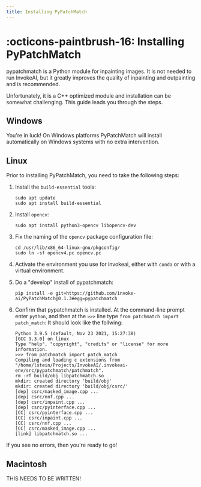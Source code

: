 ```yaml
---
title: Installing PyPatchMatch
---
```


# :octicons-paintbrush-16: Installing PyPatchMatch

pypatchmatch is a Python module for inpainting images. It is not
needed to run InvokeAI, but it greatly improves the quality of
inpainting and outpainting and is recommended.

Unfortunately, it is a C++ optimized module and installation
can be somewhat challenging. This guide leads you through the steps.

## Windows

You're in luck! On Windows platforms PyPatchMatch will install
automatically on Windows systems with no extra intervention.

## Linux

Prior to installing PyPatchMatch, you need to take the following
steps:

1. Install the `build-essential` tools:

   ```
   sudo apt update
   sudo apt install build-essential
   ```

2. Install `opencv`:

   ```
   sudo apt install python3-opencv libopencv-dev
   ```

3. Fix the naming of the `opencv` package configuration file:

   ```
   cd /usr/lib/x86_64-linux-gnu/pkgconfig/
   sudo ln -sf opencv4.pc opencv.pc

4. Activate the environment you use for invokeai, either with
`conda` or with a virtual environment.

5. Do a "develop" install of pypatchmatch:

   ```
   pip install -e git+https://github.com/invoke-ai/PyPatchMatch@0.1.3#egg=pypatchmatch
   ```

6. Confirm that pypatchmatch is installed.
   At the command-line prompt enter `python`, and
   then at the `>>>` line type `from patchmatch import patch_match`:
   It should look like the follwing:

   ```
   Python 3.9.5 (default, Nov 23 2021, 15:27:38) 
   [GCC 9.3.0] on linux
   Type "help", "copyright", "credits" or "license" for more information.
   >>> from patchmatch import patch_match
   Compiling and loading c extensions from "/home/lstein/Projects/InvokeAI/.invokeai-env/src/pypatchmatch/patchmatch".
   rm -rf build/obj libpatchmatch.so
   mkdir: created directory 'build/obj'
   mkdir: created directory 'build/obj/csrc/'
   [dep] csrc/masked_image.cpp ...
   [dep] csrc/nnf.cpp ...
   [dep] csrc/inpaint.cpp ...
   [dep] csrc/pyinterface.cpp ...
   [CC] csrc/pyinterface.cpp ...
   [CC] csrc/inpaint.cpp ...
   [CC] csrc/nnf.cpp ...
   [CC] csrc/masked_image.cpp ...
   [link] libpatchmatch.so ...
   ```

If you see no errors, then you're ready to go!

## Macintosh

THIS NEEDS TO BE WRITTEN!
